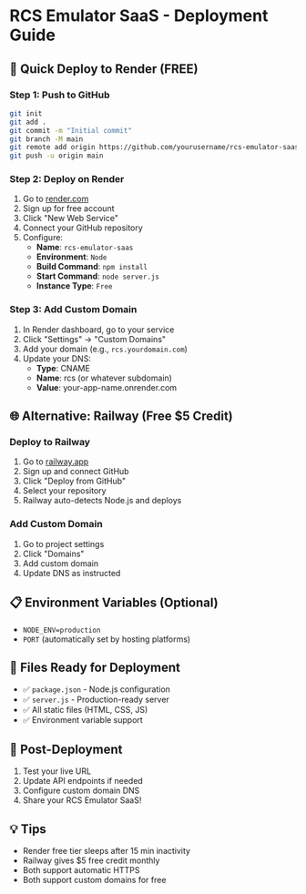 # RCS Emulator SaaS - Deployment Guide

## 🚀 Quick Deploy to Render (FREE)

### Step 1: Push to GitHub
```bash
git init
git add .
git commit -m "Initial commit"
git branch -M main
git remote add origin https://github.com/yourusername/rcs-emulator-saas.git
git push -u origin main
```

### Step 2: Deploy on Render
1. Go to [render.com](https://render.com)
2. Sign up for free account
3. Click "New Web Service"
4. Connect your GitHub repository
5. Configure:
   - **Name**: `rcs-emulator-saas`
   - **Environment**: `Node`
   - **Build Command**: `npm install`
   - **Start Command**: `node server.js`
   - **Instance Type**: `Free`

### Step 3: Add Custom Domain
1. In Render dashboard, go to your service
2. Click "Settings" → "Custom Domains"
3. Add your domain (e.g., `rcs.yourdomain.com`)
4. Update your DNS:
   - **Type**: CNAME
   - **Name**: rcs (or whatever subdomain)
   - **Value**: your-app-name.onrender.com

## 🌐 Alternative: Railway (Free $5 Credit)

### Deploy to Railway
1. Go to [railway.app](https://railway.app)
2. Sign up and connect GitHub
3. Click "Deploy from GitHub"
4. Select your repository
5. Railway auto-detects Node.js and deploys

### Add Custom Domain
1. Go to project settings
2. Click "Domains"
3. Add custom domain
4. Update DNS as instructed

## 📋 Environment Variables (Optional)
- `NODE_ENV=production`
- `PORT` (automatically set by hosting platforms)

## 🔧 Files Ready for Deployment
- ✅ `package.json` - Node.js configuration
- ✅ `server.js` - Production-ready server
- ✅ All static files (HTML, CSS, JS)
- ✅ Environment variable support

## 🎯 Post-Deployment
1. Test your live URL
2. Update API endpoints if needed
3. Configure custom domain DNS
4. Share your RCS Emulator SaaS!

## 💡 Tips
- Render free tier sleeps after 15 min inactivity
- Railway gives $5 free credit monthly
- Both support automatic HTTPS
- Both support custom domains for free
